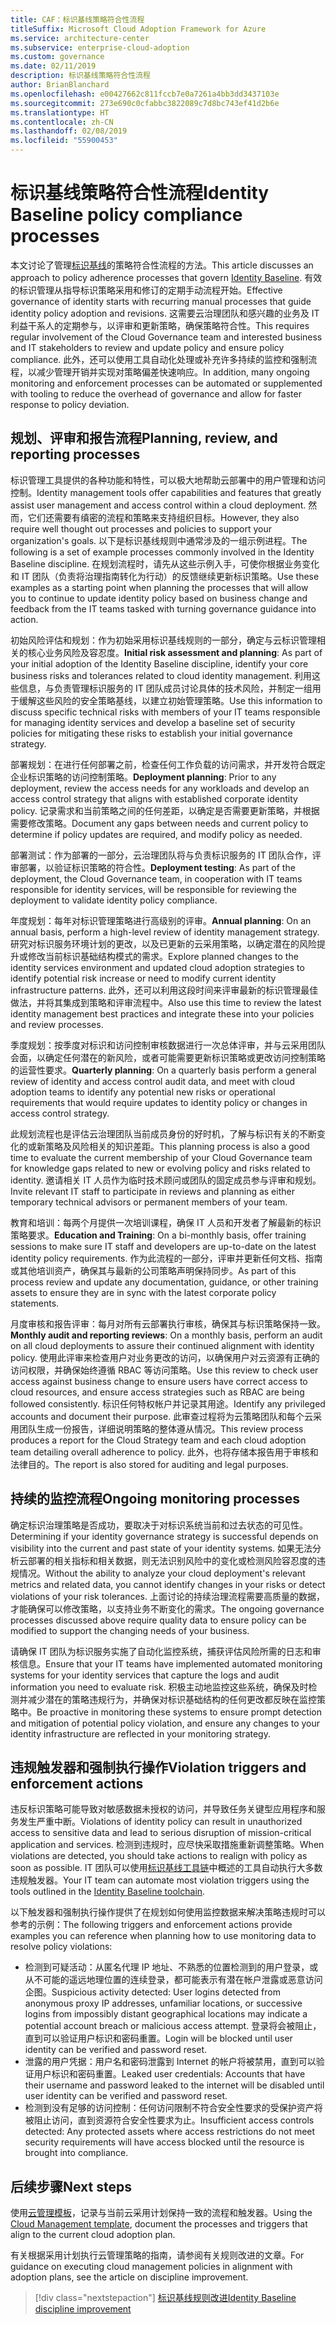 ```yaml
---
title: CAF：标识基线策略符合性流程
titleSuffix: Microsoft Cloud Adoption Framework for Azure
ms.service: architecture-center
ms.subservice: enterprise-cloud-adoption
ms.custom: governance
ms.date: 02/11/2019
description: 标识基线策略符合性流程
author: BrianBlanchard
ms.openlocfilehash: e00427662c811fccb7e0a7261a4bb3dd3437103e
ms.sourcegitcommit: 273e690c0cfabbc3822089c7d8bc743ef41d2b6e
ms.translationtype: HT
ms.contentlocale: zh-CN
ms.lasthandoff: 02/08/2019
ms.locfileid: "55900453"
---
```

# <a name="identity-baseline-policy-compliance-processes"></a><span data-ttu-id="0d23b-103">标识基线策略符合性流程</span><span class="sxs-lookup"><span data-stu-id="0d23b-103">Identity Baseline policy compliance processes</span></span>

<span data-ttu-id="0d23b-104">本文讨论了管理[标识基线](./overview.md)的策略符合性流程的方法。</span><span class="sxs-lookup"><span data-stu-id="0d23b-104">This article discusses an approach to policy adherence processes that govern [Identity Baseline](./overview.md).</span></span> <span data-ttu-id="0d23b-105">有效的标识管理从指导标识策略采用和修订的定期手动流程开始。</span><span class="sxs-lookup"><span data-stu-id="0d23b-105">Effective governance of identity starts with recurring manual processes that guide identity policy adoption and revisions.</span></span> <span data-ttu-id="0d23b-106">这需要云治理团队和感兴趣的业务及 IT 利益干系人的定期参与，以评审和更新策略，确保策略符合性。</span><span class="sxs-lookup"><span data-stu-id="0d23b-106">This requires regular involvement of the Cloud Governance team and interested business and IT stakeholders to review and update policy and ensure policy compliance.</span></span> <span data-ttu-id="0d23b-107">此外，还可以使用工具自动化处理或补充许多持续的监控和强制流程，以减少管理开销并实现对策略偏差快速响应。</span><span class="sxs-lookup"><span data-stu-id="0d23b-107">In addition, many ongoing monitoring and enforcement processes can be automated or supplemented with tooling to reduce the overhead of governance and allow for faster response to policy deviation.</span></span>

## <a name="planning-review-and-reporting-processes"></a><span data-ttu-id="0d23b-108">规划、评审和报告流程</span><span class="sxs-lookup"><span data-stu-id="0d23b-108">Planning, review, and reporting processes</span></span>

<span data-ttu-id="0d23b-109">标识管理工具提供的各种功能和特性，可以极大地帮助云部署中的用户管理和访问控制。</span><span class="sxs-lookup"><span data-stu-id="0d23b-109">Identity management tools offer capabilities and features that greatly assist user management and access control within a cloud deployment.</span></span> <span data-ttu-id="0d23b-110">然而，它们还需要有缜密的流程和策略来支持组织目标。</span><span class="sxs-lookup"><span data-stu-id="0d23b-110">However, they also require well thought out processes and policies to support your organization's goals.</span></span> <span data-ttu-id="0d23b-111">以下是标识基线规则中通常涉及的一组示例进程。</span><span class="sxs-lookup"><span data-stu-id="0d23b-111">The following is a set of example processes commonly involved in the Identity Baseline discipline.</span></span> <span data-ttu-id="0d23b-112">在规划流程时，请先从这些示例入手，可使你根据业务变化和 IT 团队（负责将治理指南转化为行动）的反馈继续更新标识策略。</span><span class="sxs-lookup"><span data-stu-id="0d23b-112">Use these examples as a starting point when planning the processes that will allow you to continue to update identity policy based on business change and feedback from the IT teams tasked with turning governance guidance into action.</span></span>

<span data-ttu-id="0d23b-113">初始风险评估和规划：作为初始采用标识基线规则的一部分，确定与云标识管理相关的核心业务风险及容忍度。</span><span class="sxs-lookup"><span data-stu-id="0d23b-113">**Initial risk assessment and planning**: As part of your initial adoption of the Identity Baseline discipline, identify your core business risks and tolerances related to cloud identity management.</span></span> <span data-ttu-id="0d23b-114">利用这些信息，与负责管理标识服务的 IT 团队成员讨论具体的技术风险，并制定一组用于缓解这些风险的安全策略基线，以建立初始管理策略。</span><span class="sxs-lookup"><span data-stu-id="0d23b-114">Use this information to discuss specific technical risks with members of your IT teams responsible for managing identity services and develop a baseline set of security policies for mitigating these risks to establish your initial governance strategy.</span></span>

<span data-ttu-id="0d23b-115">部署规划：在进行任何部署之前，检查任何工作负载的访问需求，并开发符合既定企业标识策略的访问控制策略。</span><span class="sxs-lookup"><span data-stu-id="0d23b-115">**Deployment planning**: Prior to any deployment, review the access needs for any workloads and develop an access control strategy that aligns with established corporate identity policy.</span></span> <span data-ttu-id="0d23b-116">记录需求和当前策略之间的任何差距，以确定是否需要更新策略，并根据需要修改策略。</span><span class="sxs-lookup"><span data-stu-id="0d23b-116">Document any gaps between needs and current policy to determine if policy updates are required, and modify policy as needed.</span></span>

<span data-ttu-id="0d23b-117">部署测试：作为部署的一部分，云治理团队将与负责标识服务的 IT 团队合作，评审部署，以验证标识策略的符合性。</span><span class="sxs-lookup"><span data-stu-id="0d23b-117">**Deployment testing**: As part of the deployment, the Cloud Governance team, in cooperation with IT teams responsible for identity services, will be responsible for reviewing the deployment to validate identity policy compliance.</span></span>

<span data-ttu-id="0d23b-118">年度规划：每年对标识管理策略进行高级别的评审。</span><span class="sxs-lookup"><span data-stu-id="0d23b-118">**Annual planning**: On an annual basis, perform a high-level review of identity management strategy.</span></span> <span data-ttu-id="0d23b-119">研究对标识服务环境计划的更改，以及已更新的云采用策略，以确定潜在的风险提升或修改当前标识基础结构模式的需求。</span><span class="sxs-lookup"><span data-stu-id="0d23b-119">Explore planned changes to the identity services environment and updated cloud adoption strategies to identify potential risk increase or need to modify current identity infrastructure patterns.</span></span> <span data-ttu-id="0d23b-120">此外，还可以利用这段时间来评审最新的标识管理最佳做法，并将其集成到策略和评审流程中。</span><span class="sxs-lookup"><span data-stu-id="0d23b-120">Also use this time to review the latest identity management best practices and integrate these into your policies and review processes.</span></span>

<span data-ttu-id="0d23b-121">季度规划：按季度对标识和访问控制审核数据进行一次总体评审，并与云采用团队会面，以确定任何潜在的新风险，或者可能需要更新标识策略或更改访问控制策略的运营性要求。</span><span class="sxs-lookup"><span data-stu-id="0d23b-121">**Quarterly planning**: On a quarterly basis perform a general review of identity and access control audit data, and meet with cloud adoption teams to identify any potential new risks or operational requirements that would require updates to identity policy or changes in access control strategy.</span></span>

<span data-ttu-id="0d23b-122">此规划流程也是评估云治理团队当前成员身份的好时机，了解与标识有关的不断变化的或新策略及风险相关的知识差距。</span><span class="sxs-lookup"><span data-stu-id="0d23b-122">This planning process is also a good time to evaluate the current membership of your Cloud Governance team for knowledge gaps related to new or evolving policy and risks related to identity.</span></span> <span data-ttu-id="0d23b-123">邀请相关 IT 人员作为临时技术顾问或团队的固定成员参与评审和规划。</span><span class="sxs-lookup"><span data-stu-id="0d23b-123">Invite relevant IT staff to participate in reviews and planning as either temporary technical advisors or permanent members of your team.</span></span>  

<span data-ttu-id="0d23b-124">教育和培训：每两个月提供一次培训课程，确保 IT 人员和开发者了解最新的标识策略要求。</span><span class="sxs-lookup"><span data-stu-id="0d23b-124">**Education and Training**: On a bi-monthly basis, offer training sessions to make sure IT staff and developers are up-to-date on the latest identity policy requirements.</span></span> <span data-ttu-id="0d23b-125">作为此流程的一部分，评审并更新任何文档、指南或其他培训资产，确保其与最新的公司策略声明保持同步。</span><span class="sxs-lookup"><span data-stu-id="0d23b-125">As part of this process review and update any documentation, guidance, or other training assets to ensure they are in sync with the latest corporate policy statements.</span></span>

<span data-ttu-id="0d23b-126">月度审核和报告评审：每月对所有云部署执行审核，确保其与标识策略保持一致。</span><span class="sxs-lookup"><span data-stu-id="0d23b-126">**Monthly audit and reporting reviews**: On a monthly basis, perform an audit on all cloud deployments to assure their continued alignment with identity policy.</span></span> <span data-ttu-id="0d23b-127">使用此评审来检查用户对业务更改的访问，以确保用户对云资源有正确的访问权限，并确保始终遵循 RBAC 等访问策略。</span><span class="sxs-lookup"><span data-stu-id="0d23b-127">Use this review to check user access against business change to ensure users have correct access to cloud resources, and ensure access strategies such as RBAC are being followed consistently.</span></span> <span data-ttu-id="0d23b-128">标识任何特权帐户并记录其用途。</span><span class="sxs-lookup"><span data-stu-id="0d23b-128">Identify any privileged accounts and document their purpose.</span></span> <span data-ttu-id="0d23b-129">此审查过程将为云策略团队和每个云采用团队生成一份报告，详细说明策略的整体遵从情况。</span><span class="sxs-lookup"><span data-stu-id="0d23b-129">This review process produces a report for the Cloud Strategy team and each cloud adoption team detailing overall adherence to policy.</span></span> <span data-ttu-id="0d23b-130">此外，也将存储本报告用于审核和法律目的。</span><span class="sxs-lookup"><span data-stu-id="0d23b-130">The report is also stored for auditing and legal purposes.</span></span>

## <a name="ongoing-monitoring-processes"></a><span data-ttu-id="0d23b-131">持续的监控流程</span><span class="sxs-lookup"><span data-stu-id="0d23b-131">Ongoing monitoring processes</span></span>

<span data-ttu-id="0d23b-132">确定标识治理策略是否成功，要取决于对标识系统当前和过去状态的可见性。</span><span class="sxs-lookup"><span data-stu-id="0d23b-132">Determining if your identity governance strategy is successful depends on visibility into the current and past state of your identity systems.</span></span> <span data-ttu-id="0d23b-133">如果无法分析云部署的相关指标和相关数据，则无法识别风险中的变化或检测风险容忍度的违规情况。</span><span class="sxs-lookup"><span data-stu-id="0d23b-133">Without the ability to analyze your cloud deployment's relevant metrics and related data, you cannot identify changes in your risks or detect violations of your risk tolerances.</span></span> <span data-ttu-id="0d23b-134">上面讨论的持续治理流程需要高质量的数据，才能确保可以修改策略，以支持业务不断变化的需求。</span><span class="sxs-lookup"><span data-stu-id="0d23b-134">The ongoing governance processes discussed above require quality data to ensure policy can be modified to support the changing needs of your business.</span></span>

<span data-ttu-id="0d23b-135">请确保 IT 团队为标识服务实施了自动化监控系统，捕获评估风险所需的日志和审核信息。</span><span class="sxs-lookup"><span data-stu-id="0d23b-135">Ensure that your IT teams have implemented automated monitoring systems for your identity services that capture the logs and audit information you need to evaluate risk.</span></span> <span data-ttu-id="0d23b-136">积极主动地监控这些系统，确保及时检测并减少潜在的策略违规行为，并确保对标识基础结构的任何更改都反映在监控策略中。</span><span class="sxs-lookup"><span data-stu-id="0d23b-136">Be proactive in monitoring these systems to ensure prompt detection and mitigation of potential policy violation, and ensure any changes to your identity infrastructure are reflected in your monitoring strategy.</span></span>

## <a name="violation-triggers-and-enforcement-actions"></a><span data-ttu-id="0d23b-137">违规触发器和强制执行操作</span><span class="sxs-lookup"><span data-stu-id="0d23b-137">Violation triggers and enforcement actions</span></span>

<span data-ttu-id="0d23b-138">违反标识策略可能导致对敏感数据未授权的访问，并导致任务关键型应用程序和服务发生严重中断。</span><span class="sxs-lookup"><span data-stu-id="0d23b-138">Violations of identity policy can result in unauthorized access to sensitive data and lead to serious disruption of mission-critical application and services.</span></span> <span data-ttu-id="0d23b-139">检测到违规时，应尽快采取措施重新调整策略。</span><span class="sxs-lookup"><span data-stu-id="0d23b-139">When violations are detected, you should take actions to realign with policy as soon as possible.</span></span> <span data-ttu-id="0d23b-140">IT 团队可以使用[标识基线工具链](toolchain.md)中概述的工具自动执行大多数违规触发器。</span><span class="sxs-lookup"><span data-stu-id="0d23b-140">Your IT team can automate most violation triggers using the tools outlined in the [Identity Baseline toolchain](toolchain.md).</span></span>

<span data-ttu-id="0d23b-141">以下触发器和强制执行操作提供了在规划如何使用监控数据来解决策略违规时可以参考的示例：</span><span class="sxs-lookup"><span data-stu-id="0d23b-141">The following triggers and enforcement actions provide examples you can reference when planning how to use monitoring data to resolve policy violations:</span></span>

- <span data-ttu-id="0d23b-142">检测到可疑活动：从匿名代理 IP 地址、不熟悉的位置检测到的用户登录，或从不可能的遥远地理位置的连续登录，都可能表示有潜在帐户泄露或恶意访问企图。</span><span class="sxs-lookup"><span data-stu-id="0d23b-142">Suspicious activity detected: User logins detected from anonymous proxy IP addresses, unfamiliar locations, or successive logins from impossibly distant geographical locations may indicate a potential account breach or malicious access attempt.</span></span> <span data-ttu-id="0d23b-143">登录将会被阻止，直到可以验证用户标识和密码重置。</span><span class="sxs-lookup"><span data-stu-id="0d23b-143">Login will be blocked until user identity can be verified and password reset.</span></span>
- <span data-ttu-id="0d23b-144">泄露的用户凭据：用户名和密码泄露到 Internet 的帐户将被禁用，直到可以验证用户标识和密码重置。</span><span class="sxs-lookup"><span data-stu-id="0d23b-144">Leaked user credentials: Accounts that have their username and password leaked to the internet will be disabled until user identity can be verified and password reset.</span></span>
- <span data-ttu-id="0d23b-145">检测到没有足够的访问控制：任何访问限制不符合安全性要求的受保护资产将被阻止访问，直到资源符合安全性要求为止。</span><span class="sxs-lookup"><span data-stu-id="0d23b-145">Insufficient access controls detected: Any protected assets where access restrictions do not meet security requirements will have access blocked until the resource is brought into compliance.</span></span>

## <a name="next-steps"></a><span data-ttu-id="0d23b-146">后续步骤</span><span class="sxs-lookup"><span data-stu-id="0d23b-146">Next steps</span></span>

<span data-ttu-id="0d23b-147">使用[云管理模板](./template.md)，记录与当前云采用计划保持一致的流程和触发器。</span><span class="sxs-lookup"><span data-stu-id="0d23b-147">Using the [Cloud Management template](./template.md), document the processes and triggers that align to the current cloud adoption plan.</span></span>

<span data-ttu-id="0d23b-148">有关根据采用计划执行云管理策略的指南，请参阅有关规则改进的文章。</span><span class="sxs-lookup"><span data-stu-id="0d23b-148">For guidance on executing cloud management policies in alignment with adoption plans, see the article on discipline improvement.</span></span>

> [!div class="nextstepaction"]
> [<span data-ttu-id="0d23b-149">标识基线规则改进</span><span class="sxs-lookup"><span data-stu-id="0d23b-149">Identity Baseline discipline improvement</span></span>](./discipline-improvement.md)
